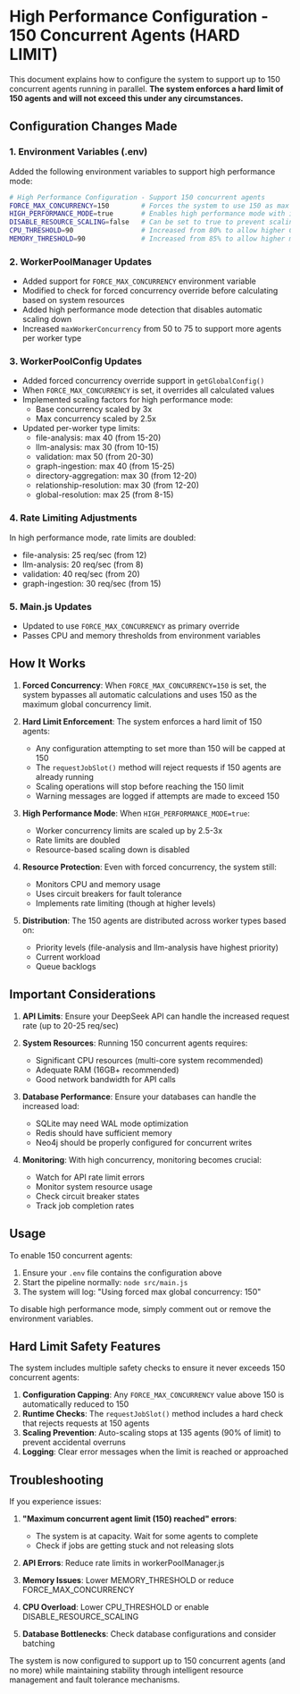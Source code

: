 # High Performance Configuration - 150 Concurrent Agents (HARD LIMIT)

This document explains how to configure the system to support up to 150 concurrent agents running in parallel. **The system enforces a hard limit of 150 agents and will not exceed this under any circumstances.**

## Configuration Changes Made

### 1. Environment Variables (.env)
Added the following environment variables to support high performance mode:

```bash
# High Performance Configuration - Support 150 concurrent agents
FORCE_MAX_CONCURRENCY=150        # Forces the system to use 150 as max global concurrency
HIGH_PERFORMANCE_MODE=true       # Enables high performance mode with increased limits
DISABLE_RESOURCE_SCALING=false   # Can be set to true to prevent scaling down under load
CPU_THRESHOLD=90                 # Increased from 80% to allow higher CPU usage
MEMORY_THRESHOLD=90              # Increased from 85% to allow higher memory usage
```

### 2. WorkerPoolManager Updates
- Added support for `FORCE_MAX_CONCURRENCY` environment variable
- Modified to check for forced concurrency override before calculating based on system resources
- Added high performance mode detection that disables automatic scaling down
- Increased `maxWorkerConcurrency` from 50 to 75 to support more agents per worker type

### 3. WorkerPoolConfig Updates
- Added forced concurrency override support in `getGlobalConfig()`
- When `FORCE_MAX_CONCURRENCY` is set, it overrides all calculated values
- Implemented scaling factors for high performance mode:
  - Base concurrency scaled by 3x
  - Max concurrency scaled by 2.5x
- Updated per-worker type limits:
  - file-analysis: max 40 (from 15-20)
  - llm-analysis: max 30 (from 10-15)
  - validation: max 50 (from 20-30)
  - graph-ingestion: max 40 (from 15-25)
  - directory-aggregation: max 30 (from 12-20)
  - relationship-resolution: max 30 (from 12-20)
  - global-resolution: max 25 (from 8-15)

### 4. Rate Limiting Adjustments
In high performance mode, rate limits are doubled:
- file-analysis: 25 req/sec (from 12)
- llm-analysis: 20 req/sec (from 8)
- validation: 40 req/sec (from 20)
- graph-ingestion: 30 req/sec (from 15)

### 5. Main.js Updates
- Updated to use `FORCE_MAX_CONCURRENCY` as primary override
- Passes CPU and memory thresholds from environment variables

## How It Works

1. **Forced Concurrency**: When `FORCE_MAX_CONCURRENCY=150` is set, the system bypasses all automatic calculations and uses 150 as the maximum global concurrency limit.

2. **Hard Limit Enforcement**: The system enforces a hard limit of 150 agents:
   - Any configuration attempting to set more than 150 will be capped at 150
   - The `requestJobSlot()` method will reject requests if 150 agents are already running
   - Scaling operations will stop before reaching the 150 limit
   - Warning messages are logged if attempts are made to exceed 150

3. **High Performance Mode**: When `HIGH_PERFORMANCE_MODE=true`:
   - Worker concurrency limits are scaled up by 2.5-3x
   - Rate limits are doubled
   - Resource-based scaling down is disabled

4. **Resource Protection**: Even with forced concurrency, the system still:
   - Monitors CPU and memory usage
   - Uses circuit breakers for fault tolerance
   - Implements rate limiting (though at higher levels)

5. **Distribution**: The 150 agents are distributed across worker types based on:
   - Priority levels (file-analysis and llm-analysis have highest priority)
   - Current workload
   - Queue backlogs

## Important Considerations

1. **API Limits**: Ensure your DeepSeek API can handle the increased request rate (up to 20-25 req/sec)

2. **System Resources**: Running 150 concurrent agents requires:
   - Significant CPU resources (multi-core system recommended)
   - Adequate RAM (16GB+ recommended)
   - Good network bandwidth for API calls

3. **Database Performance**: Ensure your databases can handle the increased load:
   - SQLite may need WAL mode optimization
   - Redis should have sufficient memory
   - Neo4j should be properly configured for concurrent writes

4. **Monitoring**: With high concurrency, monitoring becomes crucial:
   - Watch for API rate limit errors
   - Monitor system resource usage
   - Check circuit breaker states
   - Track job completion rates

## Usage

To enable 150 concurrent agents:

1. Ensure your `.env` file contains the configuration above
2. Start the pipeline normally: `node src/main.js`
3. The system will log: "Using forced max global concurrency: 150"

To disable high performance mode, simply comment out or remove the environment variables.

## Hard Limit Safety Features

The system includes multiple safety checks to ensure it never exceeds 150 concurrent agents:

1. **Configuration Capping**: Any `FORCE_MAX_CONCURRENCY` value above 150 is automatically reduced to 150
2. **Runtime Checks**: The `requestJobSlot()` method includes a hard check that rejects requests at 150 agents
3. **Scaling Prevention**: Auto-scaling stops at 135 agents (90% of limit) to prevent accidental overruns
4. **Logging**: Clear error messages when the limit is reached or approached

## Troubleshooting

If you experience issues:

1. **"Maximum concurrent agent limit (150) reached" errors**: 
   - The system is at capacity. Wait for some agents to complete
   - Check if jobs are getting stuck and not releasing slots

2. **API Errors**: Reduce rate limits in workerPoolManager.js
3. **Memory Issues**: Lower MEMORY_THRESHOLD or reduce FORCE_MAX_CONCURRENCY
4. **CPU Overload**: Lower CPU_THRESHOLD or enable DISABLE_RESOURCE_SCALING
5. **Database Bottlenecks**: Check database configurations and consider batching

The system is now configured to support up to 150 concurrent agents (and no more) while maintaining stability through intelligent resource management and fault tolerance mechanisms.